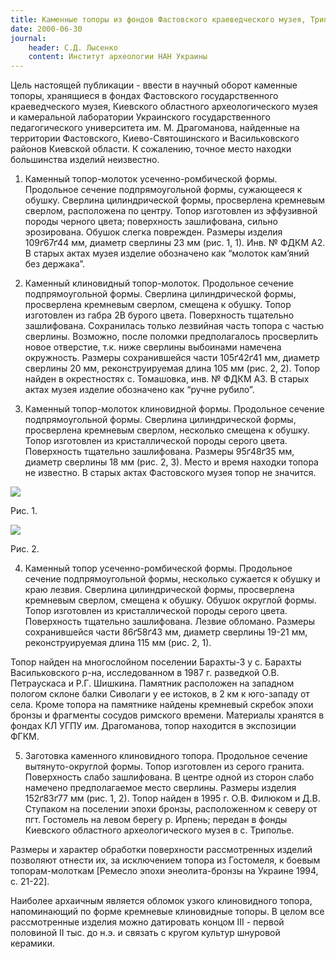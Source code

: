 ```yaml
---
title: Каменные топоры из фондов Фастовского краеведческого музея, Трипольского музея и Педуниверситета имени Драгоманова
date: 2000-06-30
journal:
    header: С.Д. Лысенко
    content: Институт археологии НАН Украины
---
```


Цель настоящей публикации - ввести в научный оборот каменные топоры, хранящиеся в фондах Фастовского государственного краеведческого музея, Киевского областного археологического музея и камеральной лаборатории Украинского государственного педагогического университета им. М. Драгоманова, найденные на территории Фастовского, Киево-Святошинского и Васильковского районов Киевской области. К сожалению, точное место находки большинства изделий неизвестно.

1. Каменный топор-молоток усеченно-ромбической формы. Продольное сечение подпрямоугольной формы, сужающееся к обушку. Сверлина цилиндрической формы, просверлена кремневым сверлом, расположена по центру. Топор изготовлен из эффузивной породы черного цвета; поверхность зашлифована, сильно эрозирована. Обушок слегка поврежден. Размеры изделия 109ґ67ґ44 мм, диаметр сверлины 23 мм (рис. 1, 1). Инв. № ФДКМ А2. В старых актах музея изделие обозначено как “молоток кам’яний без держака”.

2. Каменный клиновидный топор-молоток. Продольное сечение подпрямоугольной формы. Сверлина цилиндрической формы, просверлена кремневым сверлом, смещена к обушку. Топор изготовлен из габра 2B бурого цвета. Поверхность тщательно зашлифована. Сохранилась только лезвийная часть топора с частью сверлины. Возможно, после поломки предполагалось просверлить новое отверстие, т.к. ниже сверлины выбоинами намечена окружность. Размеры сохранившейся части 105ґ42ґ41 мм, диаметр сверлины 20 мм, реконструируемая длина 105 мм (рис. 2, 2). Топор найден в окрестностях с. Томашовка, инв. № ФДКМ А3. В старых актах музея изделие обозначено как “ручне рубило”.

3. Каменный топор-молоток клиновидной формы. Продольное сечение подпрямоугольной формы. Сверлина цилиндрической формы, просверлена кремневым сверлом, несколько смещена к обушку. Топор изготовлен из кристаллической породы серого цвета. Поверхность тщательно зашлифована. Размеры 95ґ48ґ35 мм, диаметр сверлины 18 мм (рис. 2, 3). Место и время находки топора не известно. В старых актах Фастовского музея топор не значится.

![](https://i.imgur.com/N5tmG54.gif)

Рис. 1.

![](https://i.imgur.com/Y99Gi6I.gif)

Рис. 2.

4. Каменный топор усеченно-ромбической формы. Продольное сечение подпрямоугольной формы, несколько сужается к обушку и краю лезвия. Сверлина цилиндрической формы, просверлена кремневым сверлом, смещена к обушку. Обушок округлой формы. Топор изготовлен из кристаллической породы серого цвета. Поверхность тщательно зашлифована. Лезвие обломано. Размеры сохранившейся части 86ґ58ґ43 мм, диаметр сверлины 19-21 мм, реконструируемая длина 115 мм (рис. 2, 1).

Топор найден на многослойном поселении Барахты-3 у с. Барахты Васильковского р-на, исследованном в 1987 г. разведкой О.В. Петраускаса и Р.Г. Шишкина. Памятник расположен на западном пологом склоне балки Сиволаги у ее истоков, в 2 км к юго-западу от села. Кроме топора на памятнике найдены кремневый скребок эпохи бронзы и фрагменты сосудов римского времени. Материалы хранятся в фондах КЛ УГПУ им. Драгоманова, топор находится в экспозиции ФГКМ.

5. Заготовка каменного клиновидного топора. Продольное сечение вытянуто-округлой формы. Топор изготовлен из серого гранита. Поверхность слабо зашлифована. В центре одной из сторон слабо намечено предполагаемое место сверлины. Размеры изделия 152ґ83ґ77 мм (рис. 1, 2). Топор найден в 1995 г. О.В. Филюком и Д.В. Ступаком на поселении эпохи бронзы, расположенном к северу от пгт. Гостомель на левом берегу р. Ирпень; передан в фонды Киевского областного археологического музея в с. Триполье.

Размеры и характер обработки поверхности рассмотренных изделий позволяют отнести их, за исключением топора из Гостомеля, к боевым топорам-молоткам [Ремесло эпохи энеолита-бронзы на Украине 1994, с. 21-22].

Наиболее архаичным является обломок узкого клиновидного топора, напоминающий по форме кремневые клиновидные топоры. В целом все рассмотренные изделия можно датировать концом III - первой половиной II тыс. до н.э. и связать с кругом культур шнуровой керамики.
